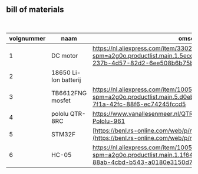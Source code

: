 ## bill of materials
<br />

|volgnummer|naam|omschrijving|nieuw/recup|kostprijs/stuk|aantal|subtotaal|
|----------|----|------------|-----------|---------|------|---------|
|         1| DC motor                       |  https://nl.aliexpress.com/item/33022320164.html?spm=a2g0o.productlist.main.1.5ecdMhQDMhQD4t&algo_pvid=d4d1d1a9-237b-4d57-82d2-6ee508b6b75b         |           |  11.99euro          |  2    |    23.98euro     |
|         2|    18650 Li-Ion batterij       |                      |           |                    |  2    |                  |
|         3|    TB6612FNG mosfet            |https://nl.aliexpress.com/item/1005006036493665.html?spm=a2g0o.productlist.main.5.d0ebi5yzi5yzIC&algo_pvid=cc2f19ec-7f1a-42fc-88f6-ec74245fccd5 |           |                    |  1    |                  |
|         4|   pololu QTR-8RC                     | https://www.vanallesenmeer.nl/QTR-8RC-Reflectance-Sensor-Array-Pololu-961  |           |     10.95euro    |   1    |         10.95         |
|         5|     STM32F                           |     [https://benl.rs-online.com/web/p/microcontrollers/6230825](https://benl.rs-online.com/web/p/microcontrollers/6868580)    |           |                    |       |                  |
|         6|          HC-05     | https://nl.aliexpress.com/item/1005002168332848.html?spm=a2g0o.productlist.main.1.1f64Yb9bYb9bCE&algo_pvid=bac2d11e-88ab-4cbd-b543-a0180e3150d7  |           |                    |       |                  |
